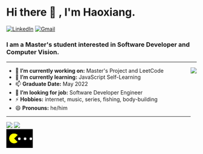 <h1 align="left"> Hi there 👋 , I'm Haoxiang. </h1>

<p align="left">
   <a href="https://www.linkedin.com/in/haoxiang-roy-zhang-a29160142/"><img alt="LinkedIn" src="https://img.shields.io/badge/-HaoxiangZhang-0075b5?style=flat&logo=Linkedin&logoColor=white"></a>
   <a href="mailto:zhanghx04@gmail.com"><img alt="Gmail" src="https://img.shields.io/badge/-zhanghx04@gmail.com-eb4336?style=flate&logo=Gmail&logoColor=white"></a>
</p>

<h3 align="left">  I am a Master's student interested in Software Developer and Computer Vision. </h3>

---

<img align="right" height="150" src="https://miro.medium.com/max/970/1*xtrODkWnZ5kE2AvinwFXBA.gif"/>

- 🔭 **I’m currently working on:** Master's Project and LeetCode
- 🌱 **I’m currently learning:** JavaScript Self-Learning
- 📫 **Graduate Date:** May 2022
- 🤔 **I’m looking for job:** Software Developer Engineer
- ⚡ **Hobbies:** internet, music, series, fishing, body-building
- 😄 **Pronouns:** he/him

---

<div><img height="150px" src="https://github-readme-stats.vercel.app/api?username=zhanghx04&show_icons=true&hide_title=false&hide_border=true&theme=buefy" />
     <img height="150px" src="https://github-readme-stats.vercel.app/api/top-langs/?username=zhanghx04&show_icons=true&layout=compact&langs_count=6&hide_title=false&hide_border=true&theme=buefy" /></div>

<img align="left" height="50" src="GnY.gif"/>

<!--- 

    Useful links
    https://shields.io/   # this is for buttons
    https://github.com/anuraghazra/github-readme-stats   # this is for status cards
--->

<!-- 
**zhanghx04/zhanghx04** is a ✨ _special_ ✨ repository because its `README.md` (this file) appears on your GitHub profile.
Here are some ideas to get you started:
- 🔭 I’m currently working on ...
- 🌱 I’m currently learning ...
- 👯 I’m looking to collaborate on ...
- 🤔 I’m looking for help with ...
- 💬 Ask me about ...
- 📫 How to reach me: ...
- 😄 Pronouns: ...
- ⚡ Fun fact: ...
-->
